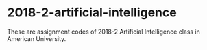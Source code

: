 # 2018-2-artificial-intelligence
These are assignment codes of 2018-2 Artificial Intelligence class in American University.
